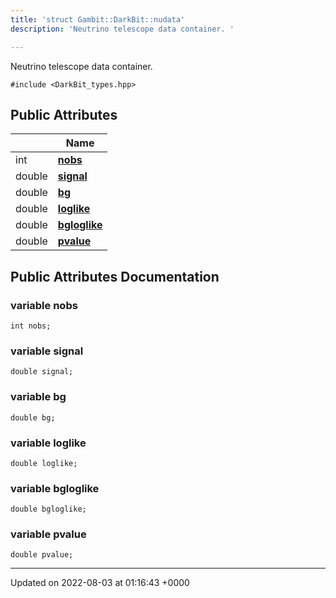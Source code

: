 ```yaml
---
title: 'struct Gambit::DarkBit::nudata'
description: 'Neutrino telescope data container. '

---
```









Neutrino telescope data container. 


`#include <DarkBit_types.hpp>`

## Public Attributes

|                | Name           |
| -------------- | -------------- |
| int | **[nobs](/documentation/code/main/classes/structgambit_1_1darkbit_1_1nudata/#variable-nobs)**  |
| double | **[signal](/documentation/code/main/classes/structgambit_1_1darkbit_1_1nudata/#variable-signal)**  |
| double | **[bg](/documentation/code/main/classes/structgambit_1_1darkbit_1_1nudata/#variable-bg)**  |
| double | **[loglike](/documentation/code/main/classes/structgambit_1_1darkbit_1_1nudata/#variable-loglike)**  |
| double | **[bgloglike](/documentation/code/main/classes/structgambit_1_1darkbit_1_1nudata/#variable-bgloglike)**  |
| double | **[pvalue](/documentation/code/main/classes/structgambit_1_1darkbit_1_1nudata/#variable-pvalue)**  |

## Public Attributes Documentation

### variable nobs

```
int nobs;
```


### variable signal

```
double signal;
```


### variable bg

```
double bg;
```


### variable loglike

```
double loglike;
```


### variable bgloglike

```
double bgloglike;
```


### variable pvalue

```
double pvalue;
```


-------------------------------

Updated on 2022-08-03 at 01:16:43 +0000